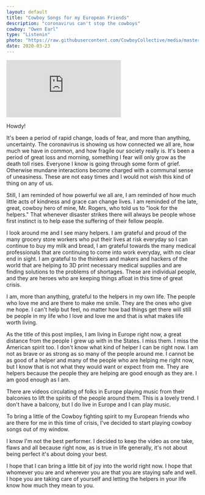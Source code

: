 ```yaml
---
layout: default
title: "Cowboy Songs for my European Friends"
description: "coronavirus can't stop the cowboys"
cowboy: "Owen Earl"
type: "Listenin"
photo: "https://raw.githubusercontent.com/CowboyCollective/media/master/europefriends.jpg"
date: 2020-03-23
---
```


<iframe id="youtube" src="https://www.youtube.com/embed/5mj-3tgoW2I" frameborder="0" allow="accelerometer; autoplay; encrypted-media; gyroscope; picture-in-picture" allowfullscreen></iframe>

Howdy!

It's been a period of rapid change, loads of fear, and more than anything, uncertainty. The coronavirus is showing us how connected we all are, how much we have in common, and how fragile our society really is. It's been a period of great loss and morning, something I fear will only grow as the death toll rises. Everyone I know is going through some form of grief. Otherwise mundane interactions become charged with a communal sense of uneasiness. These are not easy times and I would not wish this kind of thing on any of us.

Still, I am reminded of how powerful we all are, I am reminded of how much little acts of kindness and grace can change lives. I am reminded of the late, great, cowboy hero of mine, Mr. Rogers, who told us to "look for the helpers." That whenever disaster strikes there will always be people whose first instinct is to help ease the suffering of their fellow people.

I look around me and I see many helpers. I am grateful and proud of the many grocery store workers who put their lives at risk everyday so I can continue to buy my milk and bread, I am grateful towards the many medical professionals that are continuing to come into work everyday, with no clear end in sight. I am grateful to the thinkers and makers and hackers of the world that are helping to 3D print necessary medical supplies and are finding solutions to the problems of shortages. These are individual people, and they are heroes who are keeping things afloat in this time of great crisis.

I am, more than anything, grateful to the helpers in my own life. The people who love me and are there to make me smile. They are the ones who give me hope. I can't help but feel, no matter how bad things get there will still be people in my life who I love and love me and that is what makes life worth living.

As the title of this post implies, I am living in Europe right now, a great distance from the people I grew up with in the States. I miss them. I miss the American spirit too. I don't know what kind of helper I can be right now. I am not as brave or as strong as so many of the people around me. I cannot be as good of a helper and many of the people who are helping me right now, but I know that is not what they would want or expect from me. They are helpers because the people they are helping are good enough as they are. I am good enough as I am.

There are videos circulating of folks in Europe playing music from their balconies to lift the spirits of the people around them. This is a lovely trend. I don't have a balcony, but I do live in Europe and I can play music.

To bring a little of the Cowboy fighting spirit to my European friends who are there for me in this time of crisis, I've decided to start playing cowboy songs out of my window.

I know I'm not the best performer. I decided to keep the video as one take, flaws and all because right now, as is true in life generally, it's not about being perfect it's about doing your best.

I hope that I can bring a little bit of joy into the world right now. I hope that whomever you are and wherever you are that you are staying safe and well. I hope you are taking care of yourself and letting the helpers in your life know how much they mean to you.
